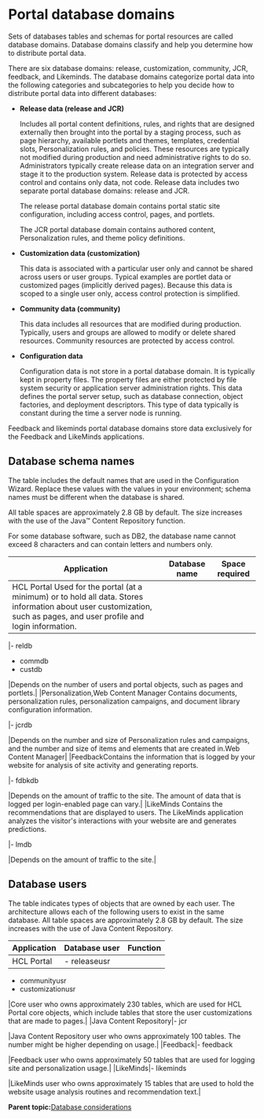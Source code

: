 # Portal database domains 

Sets of databases tables and schemas for portal resources are called database domains. Database domains classify and help you determine how to distribute portal data.

There are six database domains: release, customization, community, JCR, feedback, and Likeminds. The database domains categorize portal data into the following categories and subcategories to help you decide how to distribute portal data into different databases:

-   **Release data \(release and JCR\)**

    Includes all portal content definitions, rules, and rights that are designed externally then brought into the portal by a staging process, such as page hierarchy, available portlets and themes, templates, credential slots, Personalization rules, and policies. These resources are typically not modified during production and need administrative rights to do so. Administrators typically create release data on an integration server and stage it to the production system. Release data is protected by access control and contains only data, not code. Release data includes two separate portal database domains: release and JCR.

    The release portal database domain contains portal static site configuration, including access control, pages, and portlets.

    The JCR portal database domain contains authored content, Personalization rules, and theme policy definitions.

-   **Customization data \(customization\)**

    This data is associated with a particular user only and cannot be shared across users or user groups. Typical examples are portlet data or customized pages \(implicitly derived pages\). Because this data is scoped to a single user only, access control protection is simplified.

-   **Community data \(community\)**

    This data includes all resources that are modified during production. Typically, users and groups are allowed to modify or delete shared resources. Community resources are protected by access control.

-   **Configuration data**

    Configuration data is not store in a portal database domain. It is typically kept in property files. The property files are either protected by file system security or application server administration rights. This data defines the portal server setup, such as database connection, object factories, and deployment descriptors. This type of data typically is constant during the time a server node is running.


Feedback and likeminds portal database domains store data exclusively for the Feedback and LikeMinds applications.

## Database schema names

The table includes the default names that are used in the Configuration Wizard. Replace these values with the values in your environment; schema names must be different when the database is shared.

All table spaces are approximately 2.8 GB by default. The size increases with the use of the Java™ Content Repository function.

For some database software, such as DB2, the database name cannot exceed 8 characters and can contain letters and numbers only.

|Application|Database name|Space required|
|-----------|-------------|--------------|
|HCL Portal Used for the portal \(at a minimum\) or to hold all data. Stores information about user customization, such as pages, and user profile and login information.

|-   reldb
-   commdb
-   custdb

|Depends on the number of users and portal objects, such as pages and portlets.|
|Personalization,Web Content Manager Contains documents, personalization rules, personalization campaigns, and document library configuration information.

|-   jcrdb

|Depends on the number and size of Personalization rules and campaigns, and the number and size of items and elements that are created in.Web Content Manager|
|FeedbackContains the information that is logged by your website for analysis of site activity and generating reports.

|-   fdbkdb

|Depends on the amount of traffic to the site. The amount of data that is logged per login-enabled page can vary.|
|LikeMinds Contains the recommendations that are displayed to users. The LikeMinds application analyzes the visitor's interactions with your website are and generates predictions.

|-   lmdb

|Depends on the amount of traffic to the site.|

## Database users

The table indicates types of objects that are owned by each user. The architecture allows each of the following users to exist in the same database. All table spaces are approximately 2.8 GB by default. The size increases with the use of Java Content Repository.

|Application|Database user|Function|
|-----------|-------------|--------|
|HCL Portal|-   releaseusr
-   communityusr
-   customizationusr

|Core user who owns approximately 230 tables, which are used for HCL Portal core objects, which include tables that store the user customizations that are made to pages.|
|Java Content Repository|-   jcr

|Java Content Repository user who owns approximately 100 tables. The number might be higher depending on usage.|
|Feedback|-   feedback

|Feedback user who owns approximately 50 tables that are used for logging site and personalization usage.|
|LikeMinds|-   likeminds

|LikeMinds user who owns approximately 15 tables that are used to hold the website usage analysis routines and recommendation text.|

**Parent topic:**[Database considerations ](../plan/db_considerations.md)

